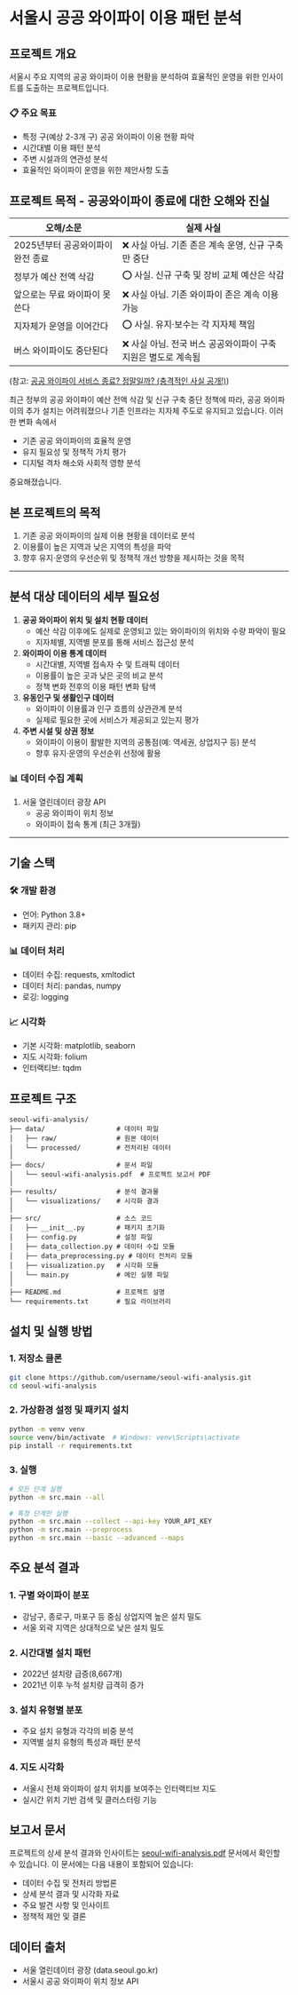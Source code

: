 # **서울시 공공 와이파이 이용 패턴 분석**

## **프로젝트 개요**

서울시 주요 지역의 공공 와이파이 이용 현황을 분석하여 효율적인 운영을 위한 인사이트를 도출하는 프로젝트입니다.

### **📋 주요 목표**

- 특정 구(예상 2-3개 구) 공공 와이파이 이용 현황 파악
- 시간대별 이용 패턴 분석
- 주변 시설과의 연관성 분석
- 효율적인 와이파이 운영을 위한 제안사항 도출

## **프로젝트 목적 - 공공와이파이 종료에 대한 오해와 진실**

| **오해/소문**                     | **실제 사실**                                                  |
| --------------------------------- | -------------------------------------------------------------- |
| 2025년부터 공공와이파이 완전 종료 | ❌ 사실 아님. 기존 존은 계속 운영, 신규 구축만 중단            |
| 정부가 예산 전액 삭감             | ⭕ 사실. 신규 구축 및 장비 교체 예산은 삭감                    |
| 앞으로는 무료 와이파이 못 쓴다    | ❌ 사실 아님. 기존 와이파이 존은 계속 이용 가능                |
| 지자체가 운영을 이어간다          | ⭕ 사실. 유지·보수는 각 지자체 책임                            |
| 버스 와이파이도 중단된다          | ❌ 사실 아님. 전국 버스 공공와이파이 구축 지원은 별도로 계속됨 |

(참고: [공공 와이파이 서비스 종료? 정말일까? (충격적인 사실 공개!)](https://issue-laboratory.com/entry/%EA%B3%B5%EA%B3%B5-%EC%99%80%EC%9D%B4%ED%8C%8C%EC%9D%B4-%EC%84%9C%EB%B9%84%EC%8A%A4-%EC%A2%85%EB%A3%8C-%EC%A0%95%EB%A7%90%EC%9D%BC%EA%B9%8C-%EC%B6%A9%EA%B2%A9%EC%A0%81%EC%9D%B8-%EC%82%AC%EC%8B%A4-%EA%B3%B5%EA%B0%9C))

최근 정부의 공공 와이파이 예산 전액 삭감 및 신규 구축 중단 정책에 따라, 공공 와이파이의 추가 설치는 어려워졌으나 기존 인프라는 지자체 주도로 유지되고 있습니다. 이러한 변화 속에서

- 기존 공공 와이파이의 효율적 운영
- 유지 필요성 및 정책적 가치 평가
- 디지털 격차 해소와 사회적 영향 분석

중요해졌습니다.

## 본 프로젝트의 목적

1. 기존 공공 와이파이의 실제 이용 현황을 데이터로 분석
2. 이용률이 높은 지역과 낮은 지역의 특성을 파악
3. 향후 유지·운영의 우선순위 및 정책적 개선 방향을 제시하는 것을 목적

---

## **분석 대상 데이터의 세부 필요성**

1. **공공 와이파이 위치 및 설치 현황 데이터**
   - 예산 삭감 이후에도 실제로 운영되고 있는 와이파이의 위치와 수량 파악이 필요
   - 지자체별, 지역별 분포를 통해 서비스 접근성 분석
2. **와이파이 이용 통계 데이터**
   - 시간대별, 지역별 접속자 수 및 트래픽 데이터
   - 이용률이 높은 곳과 낮은 곳의 비교 분석
   - 정책 변화 전후의 이용 패턴 변화 탐색
3. **유동인구 및 생활인구 데이터**
   - 와이파이 이용률과 인구 흐름의 상관관계 분석
   - 실제로 필요한 곳에 서비스가 제공되고 있는지 평가
4. **주변 시설 및 상권 정보**
   - 와이파이 이용이 활발한 지역의 공통점(예: 역세권, 상업지구 등) 분석
   - 향후 유지·운영의 우선순위 선정에 활용

### **📊 데이터 수집 계획**

1. 서울 열린데이터 광장 API
   - 공공 와이파이 위치 정보
   - 와이파이 접속 통계 (최근 3개월)

---

## **기술 스택**

### **🛠 개발 환경**

- 언어: Python 3.8+
- 패키지 관리: pip

### **📊 데이터 처리**

- 데이터 수집: requests, xmltodict
- 데이터 처리: pandas, numpy
- 로깅: logging

### **📈 시각화**

- 기본 시각화: matplotlib, seaborn
- 지도 시각화: folium
- 인터랙티브: tqdm

## **프로젝트 구조**

```
seoul-wifi-analysis/
├── data/                  # 데이터 파일
│   ├── raw/               # 원본 데이터
│   └── processed/         # 전처리된 데이터
│
├── docs/                  # 문서 파일
│   └── seoul-wifi-analysis.pdf  # 프로젝트 보고서 PDF
│
├── results/               # 분석 결과물
│   └── visualizations/    # 시각화 결과
│
├── src/                   # 소스 코드
│   ├── __init__.py        # 패키지 초기화
│   ├── config.py          # 설정 파일
│   ├── data_collection.py # 데이터 수집 모듈
│   ├── data_preprocessing.py # 데이터 전처리 모듈
│   ├── visualization.py   # 시각화 모듈
│   └── main.py            # 메인 실행 파일
│
├── README.md              # 프로젝트 설명
└── requirements.txt       # 필요 라이브러리
```

## **설치 및 실행 방법**

### **1. 저장소 클론**

```bash
git clone https://github.com/username/seoul-wifi-analysis.git
cd seoul-wifi-analysis
```

### **2. 가상환경 설정 및 패키지 설치**

```bash
python -m venv venv
source venv/bin/activate  # Windows: venv\Scripts\activate
pip install -r requirements.txt
```

### **3. 실행**

```bash
# 모든 단계 실행
python -m src.main --all

# 특정 단계만 실행
python -m src.main --collect --api-key YOUR_API_KEY
python -m src.main --preprocess
python -m src.main --basic --advanced --maps
```

## **주요 분석 결과**

### **1. 구별 와이파이 분포**

- 강남구, 종로구, 마포구 등 중심 상업지역 높은 설치 밀도
- 서울 외곽 지역은 상대적으로 낮은 설치 밀도

### **2. 시간대별 설치 패턴**

- 2022년 설치량 급증(8,667개)
- 2021년 이후 누적 설치량 급격히 증가

### **3. 설치 유형별 분포**

- 주요 설치 유형과 각각의 비중 분석
- 지역별 설치 유형의 특성과 패턴 분석

### **4. 지도 시각화**

- 서울시 전체 와이파이 설치 위치를 보여주는 인터랙티브 지도
- 실시간 위치 기반 검색 및 클러스터링 기능

## **보고서 문서**

프로젝트의 상세 분석 결과와 인사이트는 [seoul-wifi-analysis.pdf](docs/seoul-wifi-analysis.pdf) 문서에서 확인할 수 있습니다. 이 문서에는 다음 내용이 포함되어 있습니다:

- 데이터 수집 및 전처리 방법론
- 상세 분석 결과 및 시각화 자료
- 주요 발견 사항 및 인사이트
- 정책적 제안 및 결론

## **데이터 출처**

- 서울 열린데이터 광장 (data.seoul.go.kr)
- 서울시 공공 와이파이 위치 정보 API
